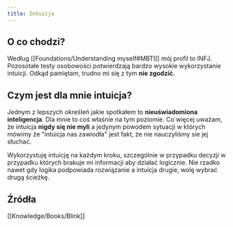 ```yaml
---
title: Intuicja
---
```


## O co chodzi? 
Według [[Foundations/Understanding myself#MBTI]] mój profil to INFJ. Pozosotałe testy osobowości potwierdzają bardzo wysokie wykorzystanie intuicji. Odkąd pamiętam, trudno mi się z tym **nie zgodzić.**

## Czym jest dla mnie intuicja? 
Jednym z lepszych określeń jakie spotkałem to **nieuświadomiona inteligencja**. Dla mnie to coś właśnie na tym poziomie. Co więcej uważam, że intuicja **nigdy się nie myli** a jedynym powodem sytuacji w których mówimy że "intuicja nas zawiodła" jest fakt, że nie nauczyliśmy sie jej słuchać. 

Wykorzystuję intuicję na każdym kroku, szczególnie w przypadku decyzji w przypadku których brakuje mi informacji aby działać logicznie. Nie rzadko nawet gdy logika podpowiada rozwiązanie a intuicja drugie, wolę wybrać drugą ścieżkę.

## Źródła
[[Knowledge/Books/Blink]]